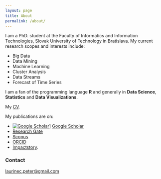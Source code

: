 ```yaml
---
layout: page
title: About
permalink: /about/
---
```


I am a PhD. student at the Faculty of Informatics and Information Technologies, Slovak University of Technology in Bratislava. My current research scopes and interests include:

 * Big Data
 * Data Mining
 * Machine Learning
 * Cluster Analysis
 * Data Streams
 * Forecast of Time Series

I am a fan of the programming language **R** and generally in **Data Science**, **Statistics** and **Data Visualizations**.

My [CV](/images/CV.pdf).

My publications are on:

 * <a href="https://scholar.google.sk/citations?user=1fEwHTkAAAAJ&hl=en" rel="some text">![Google Scholar]("images/Avatars/avatar_scholar.png?raw=true")]</a> [Google Scholar](https://scholar.google.sk/citations?user=1fEwHTkAAAAJ&hl=en)
 * [Research Gate](https://www.researchgate.net/profile/Peter_Laurinec)
 * [Scopus](http://www.researcherid.com/rid/Q-2356-2016)
 * [ORCID](http://orcid.org/0000-0002-3501-8783)
 * [Impactstory](https://impactstory.org/u/0000-0002-3501-8783/publications).

### Contact
[//]: # (<a href="https://scholar.google.sk/citations?user=1fEwHTkAAAAJ&hl=en">
<img src="images/Avatars/avatar_scholar.png?raw=true" alt="Google Scholar" width="42" height="42" border="0"></a>)

[laurinec.peter@gmail.com](mailto:laurinec.peter@gmail.com)